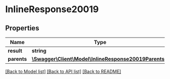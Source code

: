 # InlineResponse20019

## Properties
Name | Type | Description | Notes
------------ | ------------- | ------------- | -------------
**result** | **string** |  | [optional] 
**parents** | [**\Swagger\Client\Model\InlineResponse20019Parents[]**](InlineResponse20019Parents.md) |  | [optional] 

[[Back to Model list]](../README.md#documentation-for-models) [[Back to API list]](../README.md#documentation-for-api-endpoints) [[Back to README]](../README.md)


